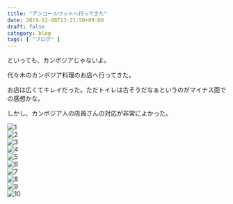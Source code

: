 ```yaml
---
title: "アンコールワットへ行ってきた"
date: 2019-12-08T13:21:50+09:00
draft: false
category: blog
tags: [ "ブログ" ]
---
```

といっても、カンボジアじゃないよ。  

<!--more-->

代々木のカンボジア料理のお店へ行ってきた。  

お店は広くてキレイだった。ただトイレは古そうだなぁというのがマイナス面での感想かな。  

しかし、カンボジア人の店員さんの対応が非常によかった。  

![1](img/1.jpg)  
![2](img/2.jpg)  
![3](img/3.jpg)  
![4](img/4.jpg)  
![5](img/5.jpg)  
![6](img/6.jpg)  
![7](img/7.jpg)  
![8](img/8.jpg)  
![9](img/9.jpg)  
![10](img/10.jpg)  


